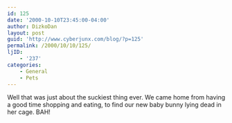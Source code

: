 ```yaml
---
id: 125
date: '2000-10-10T23:45:00-04:00'
author: DizkoDan
layout: post
guid: 'http://www.cyberjunx.com/blog/?p=125'
permalink: /2000/10/10/125/
ljID:
    - '237'
categories:
    - General
    - Pets
---
```


Well that was just about the suckiest thing ever. We came home from having a good time shopping and eating, to find our new baby bunny lying dead in her cage. BAH!